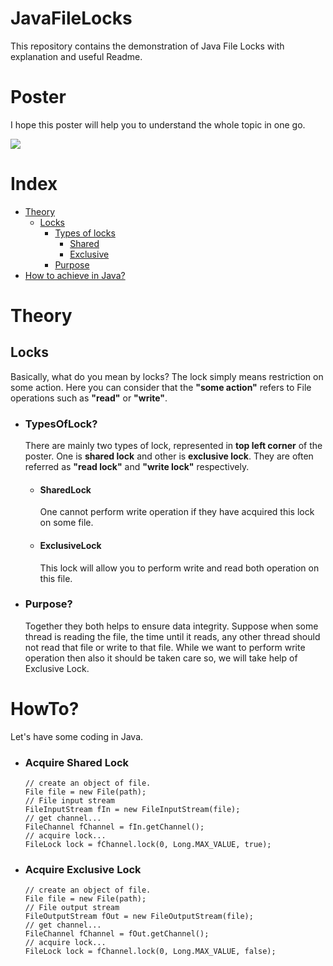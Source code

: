 # JavaFileLocks
This repository contains the demonstration of Java File Locks with explanation and useful Readme.

# Poster
I hope this poster will help you to understand the whole topic in one go.

![](C:\Users\HENIL\Downloads\Locks.jpg)

# Index
- [Theory](#Theory)
  - [Locks](#Locks)
    - [Types of locks](#Locks/TypesOfLocks?)
      - [Shared](#Locks/TypesOfLocks?/SharedLock)
      - [Exclusive](#Locks/TypesOfLocks?/ExclusiveLock)
    - [Purpose](#Locks/Purpose?)
- [How to achieve in Java?](#HowTo?)

Theory
======

## Locks
Basically, what do you mean by locks? The lock simply means restriction on some action. Here you can consider that the
  **"some action"** refers to File operations such as **"read"** or **"write"**.
  - ### TypesOfLock?
    There are mainly two types of lock, represented in **top left corner** of the poster. One is **shared lock** and other
    is **exclusive lock**. They are often referred as **"read lock"** and **"write lock"** respectively.
    - #### SharedLock
        One cannot perform write operation if they have acquired this lock on some file.
    - #### ExclusiveLock
        This lock will allow you to perform write and read both operation on this file.
  
  - ### Purpose?
    Together they both helps to ensure data integrity. Suppose when some thread is reading the file, the time until it
    reads, any other thread should not read that file or write to that file. While we want to perform write operation then also
    it should be taken care so, we will take help of Exclusive Lock.

# HowTo?
 Let's have some coding in Java.

- ### Acquire Shared Lock

    
      // create an object of file.
      File file = new File(path);
      // File input stream
      FileInputStream fIn = new FileInputStream(file);
      // get channel...
      FileChannel fChannel = fIn.getChannel();
      // acquire lock...
      FileLock lock = fChannel.lock(0, Long.MAX_VALUE, true);

- ### Acquire Exclusive Lock

    
      // create an object of file.
      File file = new File(path);
      // File output stream
      FileOutputStream fOut = new FileOutputStream(file);
      // get channel...
      FileChannel fChannel = fOut.getChannel();
      // acquire lock...
      FileLock lock = fChannel.lock(0, Long.MAX_VALUE, false);
    
    
        
